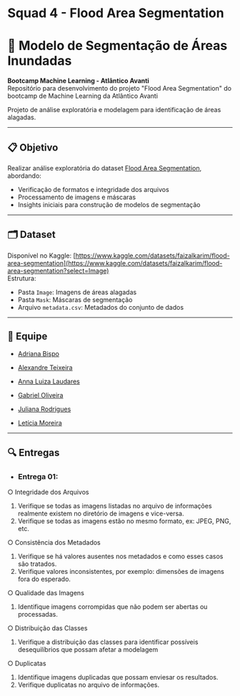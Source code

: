 # Squad 4 - Flood Area Segmentation
# 🌊 Modelo de Segmentação de Áreas Inundadas

**Bootcamp Machine Learning - Atlântico Avanti**  
Repositório para desenvolvimento do projeto "Flood Area Segmentation" do bootcamp de Machine Learning da Atlântico Avanti

Projeto de análise exploratória e modelagem para identificação de áreas alagadas.

---

## 📋 Objetivo
Realizar análise exploratória do dataset [Flood Area Segmentation](https://www.kaggle.com/datasets/faizalkarim/flood-area-segmentation), abordando:
- Verificação de formatos e integridade dos arquivos
- Processamento de imagens e máscaras
- Insights iniciais para construção de modelos de segmentação

---

## 🗂 Dataset
Disponível no Kaggle: [https://www.kaggle.com/datasets/faizalkarim/flood-area-segmentation](https://www.kaggle.com/datasets/faizalkarim/flood-area-segmentation?select=Image)  
Estrutura:
- Pasta `Image`: Imagens de áreas alagadas
- Pasta `Mask`: Máscaras de segmentação
- Arquivo `metadata.csv`: Metadados do conjunto de dados

---

## 👥 Equipe
* [Adriana Bispo](https://www.linkedin.com/in/adrianabispo283/)

* [Alexandre Teixeira](https://www.linkedin.com/in/alexandre-teixeira-1544b8322/)

* [Anna Luiza Laudares](https://www.linkedin.com/in/anna-luiza-laudares-b0680b2b3/)

* [Gabriel Oliveira](linkedin.com/in/gabrieleight/)

* [Juliana Rodrigues](https://www.linkedin.com/in/julianarodriguess/)

* [Letícia Moreira](https://www.linkedin.com/in/let%C3%ADcia-moreira-pinto/)

---

## 🔍 Entregas
- ### Entrega 01:
○​ Integridade dos Arquivos

1. Verifique se todas as imagens listadas no arquivo de informações realmente existem no diretório de imagens e vice-versa.
2. Verifique se todas as imagens estão no mesmo formato, ex: JPEG, PNG, etc.

○​ Consistência dos Metadados

1. Verifique se há valores ausentes nos metadados e como esses casos são tratados.
2. Verifique valores inconsistentes, por exemplo: dimensões de imagens fora do esperado.

○​ Qualidade das Imagens

1. Identifique imagens corrompidas que não podem ser abertas ou processadas.

○​ Distribuição das Classes

1. Verifique a distribuição das classes para identificar possíveis desequilíbrios que possam afetar a modelagem

○​ Duplicatas

1. Identifique imagens duplicadas que possam enviesar os resultados.
2. Verifique duplicatas no arquivo de informações.